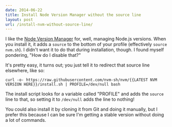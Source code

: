 ```yaml
---
date: 2014-06-22
title: Install Node Version Manager without the source line
layout: post
url: /install-nvm-without-source-line/
---
```


I like the [Node Version Manager](https://github.com/nvm-sh/nvm) for, well, managing Node.js versions. When you install it, it adds a `source` to the bottom of your profile (effectively `source nvm.sh`). I didn't want it to do that during installation, though. I found myself pondering, "How do I disable that?"

It's pretty easy, it turns out; you just tell it to redirect that source line elsewhere, like so:

    curl -o- https://raw.githubusercontent.com/nvm-sh/nvm/{{LATEST NVM VERSION HERE}}/install.sh | PROFILE=/dev/null bash

The install script looks for a variable called "PROFILE" and adds the `source` line to that, so setting it to `/dev/null` adds the line to nothing!

You could also install it by cloning it from Git and doing it manually, but I prefer this because I can be sure I'm getting a stable version without doing a lot of commands.
